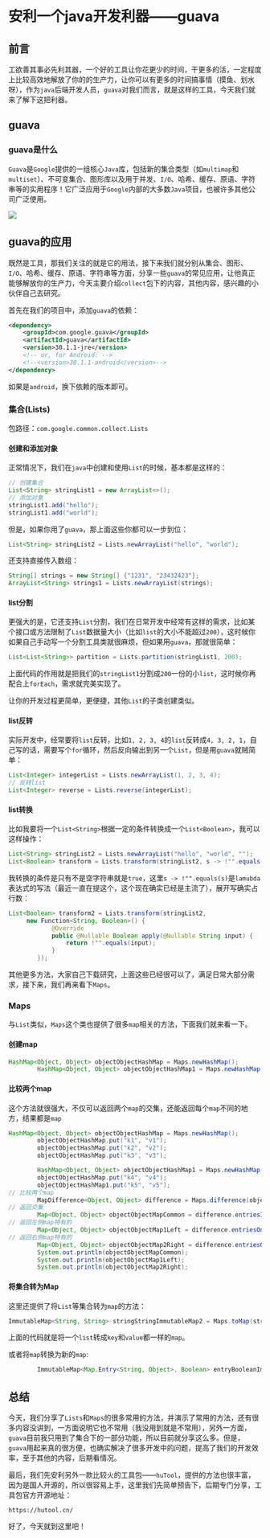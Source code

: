# 安利一个java开发利器——guava

## 前言

工欲善其事必先利其器，一个好的工具让你花更少的时间，干更多的活，一定程度上比较高效地解放了你的的生产力，让你可以有更多的时间搞事情（摸鱼、划水呀），作为`java`后端开发人员，`guava`对我们而言，就是这样的工具，今天我们就来了解下这把利器。

## guava

### guava是什么

`Guava`是`Google`提供的一组核心`Java`库，包括新的集合类型（如`multimap`和`multiset`）、不可变集合、图形库以及用于并发、`I/O`、哈希、缓存、原语、字符串等的实用程序！它广泛应用于`Google`内部的大多数`Java`项目，也被许多其他公司广泛使用。

![](
https://syske-pic-bed.oss-cn-hangzhou.aliyuncs.com/imgs/images/20210501163756.png)

## guava的应用

既然是工具，那我们关注的就是它的用法，接下来我们就分别从集合、图形、`I/O`、哈希、缓存、原语、字符串等方面，分享一些`guava`的常见应用，让他真正能够解放你的生产力，今天主要介绍`collect`包下的内容，其他内容，感兴趣的小伙伴自己去研究。

首先在我们的项目中，添加`guava`的依赖：

```xml
<dependency>
    <groupId>com.google.guava</groupId>
    <artifactId>guava</artifactId>
    <version>30.1.1-jre</version>
    <!-- or, for Android: -->
    <!--<version>30.1.1-android</version>-->
</dependency>
```

如果是`android`，换下依赖的版本即可。

### 集合(Lists)

包路径：`com.google.common.collect.Lists`

#### 创建和添加对象

正常情况下，我们在`java`中创建和使用`List`的时候，基本都是这样的：

```java
// 创建集合
List<String> stringList1 = new ArrayList<>();
// 添加对象
stringList1.add("hello");
stringList1.add("world");
```

但是，如果你用了`guava`，那上面这些你都可以一步到位：

```java
List<String> stringList2 = Lists.newArrayList("hello", "world");
```

还支持直接传入数组：

```java
String[] strings = new String[] {"1231", "23432423"};
ArrayList<String> strings1 = Lists.newArrayList(strings);
```

#### list分割

更强大的是，它还支持`List`分割，我们在日常开发中经常有这样的需求，比如某个接口或方法限制了`List`数据量大小（比如`list`的大小不能超过`200`），这时候你如果自己手动写一个分割工具类就很麻烦，但如果用`guava`，那就很简单：

```java
List<List<String>> partition = Lists.partition(stringList1, 200);
```

上面代码的作用就是把我们的`stringList1`分割成`200`一份的小`list`，这时候你再配合上`forEach`，需求就完美实现了。

让你的开发过程更简单，更便捷，其他`List`的子类创建类似。

#### list反转

实际开发中，经常要将`list`反转，比如`1, 2, 3, 4`的`list`反转成`4, 3, 2, 1`，自己写的话，需要写个`for`循环，然后反向输出到另一个`List`，但是用`guava`就贼简单：

```java
List<Integer> integerList = Lists.newArrayList(1, 2, 3, 4);
// 反转list
List<Integer> reverse = Lists.reverse(integerList);
```

#### list转换

比如我要将一个`List<String>`根据一定的条件转换成一个`List<Boolean>`，我可以这样操作：

```java
List<String> stringList2 = Lists.newArrayList("hello", "world", "");
List<Boolean> transform = Lists.transform(stringList2, s -> !"".equals(s));
```

我转换的条件是只有不是空字符串就是`true`，这里`s -> !"".equals(s)`是`lamubda`表达式的写法（最近一直在提这个，这个现在确实已经是主流了），展开写确实占行数：

```java
List<Boolean> transform2 = Lists.transform(stringList2, 
     new Function<String, Boolean>() {
            @Override
            public @Nullable Boolean apply(@Nullable String input) {
                return !"".equals(input);
            }
        });
```

其他更多方法，大家自己下载研究，上面这些已经很可以了，满足日常大部分需求，接下来，我们再来看下`Maps`。

### Maps

与`List`类似，`Maps`这个类也提供了很多`map`相关的方法，下面我们就来看一下。

#### 创建map

```java
HashMap<Object, Object> objectObjectHashMap = Maps.newHashMap();
        HashMap<Object, Object> objectObjectHashMap1 = Maps.newHashMap(objectObjectHashMap);
```

#### 比较两个map

这个方法就很强大，不仅可以返回两个`map`的交集，还能返回每个`map`不同的地方，结果都是`map`

```java
HashMap<Object, Object> objectObjectHashMap = Maps.newHashMap();
        objectObjectHashMap.put("k1", "v1");
        objectObjectHashMap.put("k2", "v2");
        objectObjectHashMap.put("k3", "v3");

        HashMap<Object, Object> objectObjectHashMap1 = Maps.newHashMap(objectObjectHashMap);
        objectObjectHashMap.put("k4", "v4");
        objectObjectHashMap1.put("k5", "v5");
// 比较两个map
        MapDifference<Object, Object> difference = Maps.difference(objectObjectHashMap, objectObjectHashMap1);
// 返回交集
        Map<Object, Object> objectObjectMapCommon = difference.entriesInCommon();
// 返回左侧map特有的
        Map<Object, Object> objectObjectMap1Left = difference.entriesOnlyOnLeft();
// 返回右侧map特有的
        Map<Object, Object> objectObjectMap2Right = difference.entriesOnlyOnRight();
        System.out.println(objectObjectMapCommon);
        System.out.println(objectObjectMap1Left);
        System.out.println(objectObjectMap2Right);
```

#### 将集合转为Map

这里还提供了将`List`等集合转为`map`的方法：

```java
ImmutableMap<String, String> stringStringImmutableMap2 = Maps.toMap(stringList, s -> s);
```

上面的代码就是将一个`list`转成`key`和`value`都一样的`map`。

或者将`map`转换为新的`map`:

```java
        ImmutableMap<Map.Entry<String, Object>, Boolean> entryBooleanImmutableMap = Maps.toMap(stringObjectImmutableMap.entrySet(), k -> "123123".equals(k));
```



## 总结

今天，我们分享了`Lists`和`Maps`的很多常用的方法，并演示了常用的方法，还有很多内容没讲到，一方面说明它也不常用（我没用到就是不常用），另外一方面，`guava`目前我只用到了集合下的一部分功能，所以目前就分享这么多。但是，`guava`用起来真的很方便，也确实解决了很多开发中的问题，提高了我们的开发效率，至于其他的内容，后期看情况。

最后，我们先安利另外一款比较火的工具包——`huTool`，提供的方法也很丰富，因为是国人开源的，所以很容易上手，这里我们先简单预告下，后期专门分享，工具包官方开源地址：

```
https://hutool.cn/
```

好了，今天就到这里吧！
